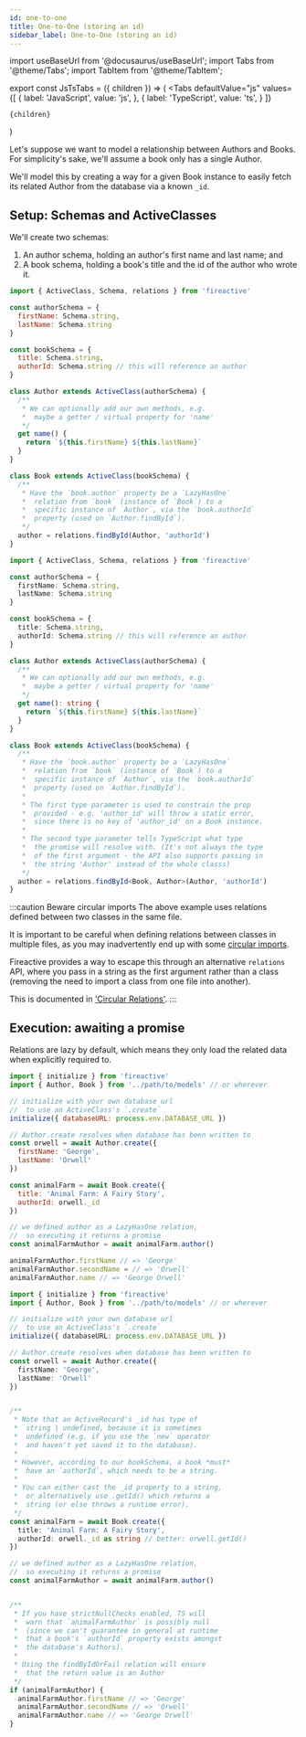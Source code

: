 ```yaml
---
id: one-to-one
title: One-to-One (storing an id)
sidebar_label: One-to-One (storing an id)
---
```


import useBaseUrl from '@docusaurus/useBaseUrl';
import Tabs from '@theme/Tabs';
import TabItem from '@theme/TabItem';

export const JsTsTabs = ({ children }) => (
  <Tabs
    defaultValue="js"
    values={[
      { label: 'JavaScript', value: 'js', },
      { label: 'TypeScript', value: 'ts', }
    ]}
  >
    {children}
  </Tabs>
)


Let's suppose we want to model a relationship between Authors and Books. For simplicity's sake, we'll assume a book only has a single Author.

We'll model this by creating a way for a given Book instance to easily fetch its related Author from the database via a known `_id`.

## Setup: Schemas and ActiveClasses

We'll create two schemas:

1. An author schema, holding an author's first name and last name; and
2. A book schema, holding a book's title and the id of the author who wrote it.

<JsTsTabs>
<TabItem value="js">

```js
import { ActiveClass, Schema, relations } from 'fireactive'

const authorSchema = {
  firstName: Schema.string,
  lastName: Schema.string
}

const bookSchema = {
  title: Schema.string,
  authorId: Schema.string // this will reference an author
}

class Author extends ActiveClass(authorSchema) {
  /**
   * We can optionally add our own methods, e.g.
   *  maybe a getter / virtual property for 'name'
   */ 
  get name() {
    return `${this.firstName} ${this.lastName}`
  }
}

class Book extends ActiveClass(bookSchema) {
  /**
   * Have the `book.author` property be a `LazyHasOne`
   *  relation from `book` (instance of `Book`) to a
   *  specific instance of `Author`, via the `book.authorId`
   *  property (used on `Author.findById`).
   */
  author = relations.findById(Author, 'authorId')
}
```

</TabItem>
<TabItem value="ts">

```ts
import { ActiveClass, Schema, relations } from 'fireactive'

const authorSchema = {
  firstName: Schema.string,
  lastName: Schema.string
}

const bookSchema = {
  title: Schema.string,
  authorId: Schema.string // this will reference an author
}

class Author extends ActiveClass(authorSchema) {
  /**
   * We can optionally add our own methods, e.g.
   *  maybe a getter / virtual property for 'name'
   */ 
  get name(): string {
    return `${this.firstName} ${this.lastName}`
  }
}

class Book extends ActiveClass(bookSchema) {
  /**
   * Have the `book.author` property be a `LazyHasOne`
   *  relation from `book` (instance of `Book`) to a
   *  specific instance of `Author`, via the `book.authorId`
   *  property (used on `Author.findById`).
   * 
   * The first type parameter is used to constrain the prop
   *  provided - e.g. 'author_id' will throw a static error,
   *  since there is no key of 'author_id' on a Book instance.
   * 
   * The second type parameter tells TypeScript what type
   *  the promise will resolve with. (It's not always the type
   *  of the first argument - the API also supports passing in
   *  the string 'Author' instead of the whole classs)
   */
  author = relations.findById<Book, Author>(Author, 'authorId')
}
```

</TabItem>
</JsTsTabs>

:::caution Beware circular imports
The above example uses relations defined between two classes in the same file.

It is important to be careful when defining relations between classes in multiple files, as you may inadvertently end up with some [circular imports](https://stackoverflow.com/questions/38841469/how-to-fix-this-es6-module-circular-dependency).

Fireactive provides a way to escape this through an alternative `relations` API, where you pass in a string as the first argument rather than a class (removing the need to import a class from one file into another).

This is documented in ['Circular Relations'](circular-relations.md).
:::

## Execution: awaiting a promise

Relations are lazy by default, which means they only load the related data when explicitly required to. 

<JsTsTabs>
<TabItem value="js">

```js
import { initialize } from 'fireactive'
import { Author, Book } from '../path/to/models' // or wherever

// initialize with your own database url
//  to use an ActiveClass's `.create` 
initialize({ databaseURL: process.env.DATABASE_URL })

// Author.create resolves when database has been written to
const orwell = await Author.create({
  firstName: 'George',
  lastName: 'Orwell'
})

const animalFarm = await Book.create({
  title: 'Animal Farm: A Fairy Story',
  authorId: orwell._id
})

// we defined author as a LazyHasOne relation,
//  so executing it returns a promise
const animalFarmAuthor = await animalFarm.author()

animalFarmAuthor.firstName // => 'George'
animalFarmAuthor.secondName = // => 'Orwell'
animalFarmAuthor.name // => 'George Orwell'
```

</TabItem>
<TabItem value="ts">

```ts
import { initialize } from 'fireactive'
import { Author, Book } from '../path/to/models' // or wherever

// initialize with your own database url
//  to use an ActiveClass's `.create` 
initialize({ databaseURL: process.env.DATABASE_URL })

// Author.create resolves when database has been written to
const orwell = await Author.create({
  firstName: 'George',
  lastName: 'Orwell'
})


/**
 * Note that an ActiveRecord's _id has type of
 *  string | undefined, because it is sometimes
 *  undefined (e.g. if you use the `new` operator
 *  and haven't yet saved it to the database).
 * 
 * However, according to our bookSchema, a book *must*
 *  have an `authorId`, which needs to be a string.
 * 
 * You can either cast the _id property to a string,
 *  or alternatively use .getId() which returns a
 *  string (or else throws a runtime error).
 */ 
const animalFarm = await Book.create({
  title: 'Animal Farm: A Fairy Story',
  authorId: orwell._id as string // better: orwell.getId()
})

// we defined author as a LazyHasOne relation,
//  so executing it returns a promise
const animalFarmAuthor = await animalFarm.author()


/**
 * If you have strictNullChecks enabled, TS will
 *  warn that `animalFarmAuthor` is possibly null
 *  (since we can't guarantee in general at runtime
 *  that a book's `authorId` property exists amongst
 *  the database's Authors).
 * 
 * Using the findByIdOrFail relation will ensure
 *  that the return value is an Author
 */ 
if (animalFarmAuthor) {
  animalFarmAuthor.firstName // => 'George'
  animalFarmAuthor.secondName // => 'Orwell'
  animalFarmAuthor.name // => 'George Orwell'
}
```

</TabItem>
</JsTsTabs>